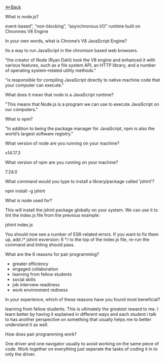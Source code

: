 [<==Back](README.md)

What is node.js?

event-based”, “non-blocking”, “asynchronous I/O” runtime built on Chromnes V8 Engine

In your own words, what is Chrome’s V8 JavaScript Engine?

Its a way to run JavaScript in the chromium based web browsers. 

"the creator of Node (Ryan Dahl) took the V8 engine and enhanced it with various features, such as a file system API, an HTTP library, and a number of operating system–related utility methods."

"is responsible for compiling JavaScript directly to native machine code that your computer can execute."

What does it mean that node is a JavaScript runtime?

"This means that Node.js is a program we can use to execute JavaScript on our computers."

What is npm?

"In addition to being the package manager for JavaScript, npm is also the world’s largest software registry."

What version of node are you running on your machine?

v14.17.3

What version of npm are you running on your machine?

7.24.0

What command would you type to install a library/package called ‘jshint’?

npm install -g jshint

What is node used for?

This will install the jshint package globally on your system. We can use it to lint the index.js file from the previous example:

jshint index.js

You should now see a number of ES6-related errors. If you want to fix them up, add /* jshint esversion: 6 */ to the top of the index.js file, re-run the command and linting should pass.





What are the 6 reasons for pair programming?

- greater efficiency
- engaged collaboration
- learning from fellow students
- social skills
- job interview readiness
- work environment rediness

In your experience, which of these reasons have you found most beneficial?

learning from fellow students. This is ultimately the greatest reward to me. I learn better by having it explained in different ways and each student i talk to has another perspective on something that usually helps me to better understand it as well.

How does pair programming work?

One driver and one navigator usually to avoid working on the same piece of code. Work together on everything just seperate the tasks of coding it in to only the driver.